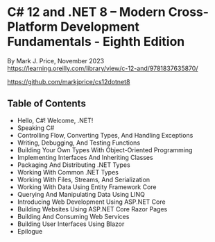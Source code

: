# C# 12 and .NET 8 – Modern Cross-Platform Development Fundamentals - Eighth Edition
By Mark J. Price, November 2023
https://learning.oreilly.com/library/view/c-12-and/9781837635870/

https://github.com/markjprice/cs12dotnet8


## Table of Contents
- Hello, C#! Welcome, .NET!
- Speaking C#
- Controlling Flow, Converting Types, And Handling Exceptions
- Writing, Debugging, And Testing Functions
- Building Your Own Types With Object-Oriented Programming
- Implementing Interfaces And Inheriting Classes
- Packaging And Distributing .NET Types
- Working With Common .NET Types
- Working With Files, Streams, And Serialization
- Working With Data Using Entity Framework Core
- Querying And Manipulating Data Using LINQ
- Introducing Web Development Using ASP.NET Core
- Building Websites Using ASP.NET Core Razor Pages
- Building And Consuming Web Services
- Building User Interfaces Using Blazor
- Epilogue
